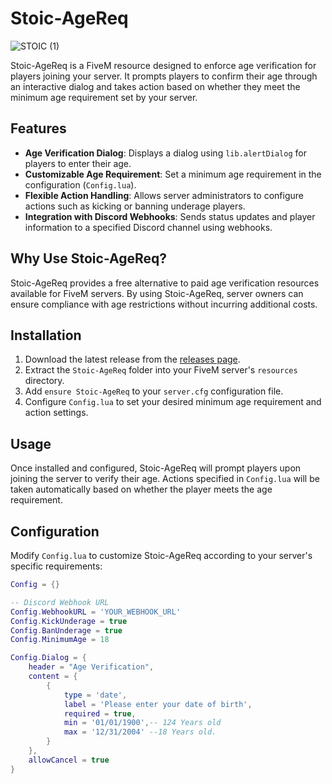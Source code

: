 # Stoic-AgeReq
![STOIC (1)](https://github.com/user-attachments/assets/1566f167-6d3b-4645-92b6-649c0a103de4)

Stoic-AgeReq is a FiveM resource designed to enforce age verification for players joining your server. It prompts players to confirm their age through an interactive dialog and takes action based on whether they meet the minimum age requirement set by your server.

## Features

- **Age Verification Dialog**: Displays a dialog using `lib.alertDialog` for players to enter their age.
- **Customizable Age Requirement**: Set a minimum age requirement in the configuration (`Config.lua`).
- **Flexible Action Handling**: Allows server administrators to configure actions such as kicking or banning underage players.
- **Integration with Discord Webhooks**: Sends status updates and player information to a specified Discord channel using webhooks.

## Why Use Stoic-AgeReq?

Stoic-AgeReq provides a free alternative to paid age verification resources available for FiveM servers. By using Stoic-AgeReq, server owners can ensure compliance with age restrictions without incurring additional costs.

## Installation

1. Download the latest release from the [releases page](https://github.com/YourGitHubUsername/Stoic-AgeReq/releases).
2. Extract the `Stoic-AgeReq` folder into your FiveM server's `resources` directory.
3. Add `ensure Stoic-AgeReq` to your `server.cfg` configuration file.
4. Configure `Config.lua` to set your desired minimum age requirement and action settings.

## Usage

Once installed and configured, Stoic-AgeReq will prompt players upon joining the server to verify their age. Actions specified in `Config.lua` will be taken automatically based on whether the player meets the age requirement.

## Configuration

Modify `Config.lua` to customize Stoic-AgeReq according to your server's specific requirements:

```lua
Config = {}

-- Discord Webhook URL
Config.WebhookURL = 'YOUR_WEBHOOK_URL'
Config.KickUnderage = true
Config.BanUnderage = true
Config.MinimumAge = 18

Config.Dialog = {
    header = "Age Verification",
    content = {
        {
            type = 'date',
            label = 'Please enter your date of birth',
            required = true,
            min = '01/01/1900',-- 124 Years old
            max = '12/31/2004' --18 Years old.
        }
    },
    allowCancel = true
}

